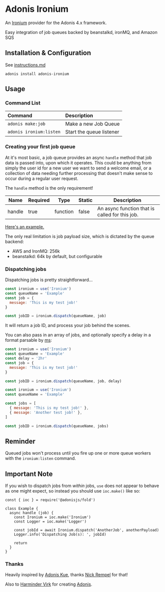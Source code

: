 # Adonis Ironium

An [Ironium](https://github.com/assaf/ironium) provider for the Adonis 4.x framework.

Easy integration of job queues backed by beanstalkd, ironMQ, and Amazon SQS

## Installation & Configuration

See [instructions.md](instructions.md)

```
adonis install adonis-ironium
```

## Usage

### Command List
Command                  | Description
:------------------------|:-----------
 `adonis make:job`       | Make a new Job Queue
 `adonis ironium:listen` | Start the queue listener

### Creating your first job queue

At it's most basic, a job queue provides an async `handle` method that job data is passed into, upon which it
operates.  This could be anything from simply the user id for a new user we want to send a welcome email,
or a collection of data needing further processing that doesn't make sense to occur during a regular
user request. 

The `handle` method is the only requirement! 

| Name        | Required | Type      | Static | Description                                           |
|-------------|----------|-----------|--------|-------------------------------------------------------|
| handle      | true     | function  | false  | An async function that is called for this job.        |

[Here's an example.](examples/app/Jobs/Example.js)

The only real limitation is job payload size, which is dictated by the queue backend:
- AWS and IronMQ: 256k
- beanstalkd: 64k by default, but configurable

### Dispatching jobs

Dispatching jobs is pretty straightforward...

```javascript
const ironium = use('Ironium')
const queueName = 'Example'
const job = {
  message: 'This is my test job!'
}

const jobID = ironium.dispatch(queueName, job)
```

It will return a job ID, and process your job behind the scenes. 

You can also pass in an array of jobs, and optionally specify a delay in a format parsable by [ms](https://github.com/zeit/ms):

```javascript
const ironium = use('Ironium')
const queueName = 'Example'
const delay = '2hr'
const job = {
  message: 'This is my test job!'
}

const jobID = ironium.dispatch(queueName, job, delay)
```

```javascript
const ironium = use('Ironium')
const queueName = 'Example'

const jobs = [
  { message: 'This is my test job!' },
  { message: 'Another test job!' },
]

const jobID = ironium.dispatch(queueName, jobs)
```

## Reminder
Queued jobs won't process until you fire up one or more queue workers with the `ironium:listen` command.


## Important Note

If you wish to dispatch jobs from _within_ jobs, `use` does not appear to behave as one might expect,
so instead you should use `ioc.make()` like so:

```
const { ioc } = require('@adonisjs/fold')

class Example {
  async handle (job) {
    const Ironium = ioc.make('Ironium')
    const Logger = ioc.make('Logger')

    const jobId = await Ironium.dispatch('AnotherJob', anotherPayload)
    Logger.info('Dispatching Job(s): ', jobId)

    return
  }
}
```

### Thanks
Heavily inspired by [Adonis Kue](https://github.com/nrempel/adonis-kue), thanks [Nick Rempel](https://github.com/nrempel) for that!

Also to [Harminder Virk](http://github.com/thetutlage) for creating [Adonis](https://adonisjs.com/).
